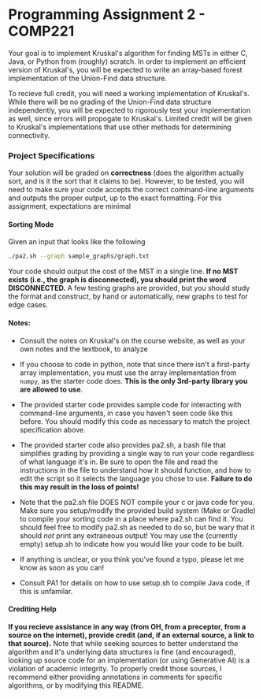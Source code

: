 # Programming Assignment 2 - COMP221

Your goal is to implement Kruskal's algorithm for finding MSTs in either C, Java, or Python from (roughly) scratch. In order to implement an efficient version of Kruskal's, you will be expected to write an array-based forest implementation of the Union-Find data structure.

To recieve full credit, you will need a working implementation of Kruskal's. While there will be no grading of the Union-Find data structure independently, you will be expected to rigorously test your implementation as well, since errors will propogate to Kruskal's. Limited credit will be given to Kruskal's implementations that use other methods for determining connectivity. 

### Project Specifications 

Your solution will be graded on **correctness** (does the algorithm actually sort, and is it the sort that it claims to be). However, to be tested, you will need to make sure your code accepts the correct command-line arguments and outputs the proper output, up to the exact formatting. For this assignment, expectations are minimal

#### Sorting Mode

Given an input that looks like the following

```bash
./pa2.sh --graph sample_graphs/graph.txt
```
Your code should output the cost of the MST in a single line. **If no MST exists (i.e., the graph is disconnected), you should print the word DISCONNECTED.** A few testing graphs are provided, but you should study the format and construct, by hand or automatically, new graphs to test for edge cases. 

#### Notes:

- Consult the notes on Kruskal's on the course website, as well as your own notes and the textbook, to analyze 

- If you choose to code in python, note that since there isn't a first-party array implementation, you must use the array implementation from `numpy`, as the starter code does. **This is the only 3rd-party library you are allowed to use**. 

- The provided starter code provides sample code for interacting with command-line arguments, in case you haven't seen code like this before. You should modify this code as necessary to match the project specification above.

- The provided starter code also provides pa2.sh, a bash file that simplifies grading by providing a single way to run your code regardless of what language it's in. Be sure to open the file and read the instructions in the file to understand how it should function, and how to edit the script so it selects the language you chose to use. **Failure to do this may result in the loss of points!**

- Note that the pa2.sh file DOES NOT compile your c or java code for you. Make sure you setup/modify the provided build system (Make or Gradle) to compile your sorting code in a place where pa2.sh can find it. You should feel free to modify pa2.sh as needed to do so, but be wary that it should *not* print any extraneous output! You may use the (currently empty) setup.sh to indicate how you would like your code to be built.

- If anything is unclear, or you think you've found a typo, please let me know as soon as you can!

- Consult PA1 for details on how to use setup.sh to compile Java code, if this is unfamilar.

#### Crediting Help

**If you recieve assistance in any way (from OH, from a preceptor, from a source on the internet), provide credit (and, if an external source, a link to that source).** Note that while seeking sources to better understand the algorithm and it's underlying data structures is fine (and encouraged), looking up source code for an implementation (or using Generative AI) is a violation of academic integrity. To properly credit those sources, I recommend either providing annotations in comments for specific algorithms, or by modifying this README.
